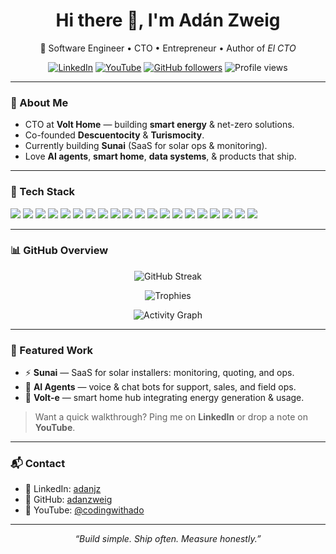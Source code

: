 <!-- Profile README for github.com/adanzweig -->
<!-- Feel free to tweak themes, hide fields, or reorder sections -->

<h1 align="center">Hi there 👋, I'm Adán Zweig</h1>
<p align="center">
  🚀 Software Engineer • CTO • Entrepreneur • Author of <i>El CTO</i>
</p>

<p align="center">
  <a href="https://linkedin.com/in/adanjz"><img alt="LinkedIn" src="https://img.shields.io/badge/LinkedIn-adanjz-blue?logo=linkedin"></a>
  <a href="https://youtube.com/@codingwithado"><img alt="YouTube" src="https://img.shields.io/badge/YouTube-@codingwithado-red?logo=youtube"></a>
  <a href="https://github.com/adanzweig"><img alt="GitHub followers" src="https://img.shields.io/github/followers/adanzweig?label=Follow&style=social"></a>
  <img alt="Profile views" src="https://komarev.com/ghpvc/?username=adanzweig&label=Visitors&color=0e75b6&style=flat">
</p>

---

### 🌟 About Me
- CTO at **Volt Home** — building **smart energy** & net-zero solutions.  
- Co-founded **Descuentocity** & **Turismocity**.  
- Currently building **Sunai** (SaaS for solar ops & monitoring).  
- Love **AI agents**, **smart home**, **data systems**, & products that ship.

---

### 🧰 Tech Stack
<p>
  <!-- Languages -->
  <img src="https://img.shields.io/badge/JavaScript-000?logo=javascript" />
  <img src="https://img.shields.io/badge/Node.js-000?logo=node.js" />
  <img src="https://img.shields.io/badge/React-000?logo=react" />
  <img src="https://img.shields.io/badge/React%20Native-000?logo=react" />
  <img src="https://img.shields.io/badge/Python-000?logo=python" />
  <img src="https://img.shields.io/badge/PHP-000?logo=php" />
  <img src="https://img.shields.io/badge/C%23-000?logo=c-sharp" />
  <!-- Data -->
  <img src="https://img.shields.io/badge/PostgreSQL-000?logo=postgresql" />
  <img src="https://img.shields.io/badge/BigQuery-000?logo=googlecloud" />
  <img src="https://img.shields.io/badge/Snowflake-000?logo=snowflake" />
  <!-- Cloud / DevOps -->
  <img src="https://img.shields.io/badge/AWS-000?logo=amazon-aws" />
  <img src="https://img.shields.io/badge/GCP-000?logo=google-cloud" />
  <img src="https://img.shields.io/badge/Docker-000?logo=docker" />
  <img src="https://img.shields.io/badge/Jenkins-000?logo=jenkins" />
  <img src="https://img.shields.io/badge/Nginx-000?logo=nginx" />
  <!-- AI -->
  <img src="https://img.shields.io/badge/OpenAI-000?logo=openai" />
  <img src="https://img.shields.io/badge/Google%20Gemini-000?logo=google" />
  <img src="https://img.shields.io/badge/Anthropic-000" />
  <img src="https://img.shields.io/badge/Hugging%20Face-000?logo=huggingface" />
  <img src="https://img.shields.io/badge/Pinecone-000" />
</p>

---

### 📊 GitHub Overview

<!-- Stats (dark/light aware) -->
<!-- <p align="center">
  <picture>
    <source 
      srcset="https://github-readme-stats.vercel.app/api?username=adanzweig&show_icons=true&hide_title=true&rank_icon=github&theme=radical&hide=issues"
      media="(prefers-color-scheme: dark)" />
    <source 
      srcset="https://github-readme-stats.vercel.app/api?username=adanzweig&show_icons=true&hide_title=true&rank_icon=github&hide=issues"
      media="(prefers-color-scheme: light), (prefers-color-scheme: no-preference)" />
    <img alt="GitHub stats" src="https://github-readme-stats.vercel.app/api?username=adanzweig&show_icons=true&hide_title=true&rank_icon=github&hide=issues" />
  </picture>
</p> -->


<!-- Streak -->
<p align="center">
  <img alt="GitHub Streak" src="https://streak-stats.demolab.com?user=adanzweig&hide_longest_streak=true&theme=dark&card_width=540" />
</p>

<!-- Trophies -->
<p align="center">
  <img alt="Trophies" src="https://github-profile-trophy.vercel.app/?username=adanzweig&theme=onedark&no-frame=true&no-bg=true&margin-w=10&row=1&column=7" />
</p>

<!-- Activity Graph -->
<p align="center">
  <img alt="Activity Graph" src="https://github-readme-activity-graph.vercel.app/graph?username=adanzweig&radius=8&height=280&area=true&hide_border=true&bg_color=0d1117&color=58a6ff&line=58a6ff&point=1f6feb" />
</p>

---

### 🧪 Featured Work
- ⚡ **Sunai** — SaaS for solar installers: monitoring, quoting, and ops.  
- 🤖 **AI Agents** — voice & chat bots for support, sales, and field ops.  
- 🏡 **Volt-e** — smart home hub integrating energy generation & usage.

> Want a quick walkthrough? Ping me on **LinkedIn** or drop a note on **YouTube**.

---

### 📬 Contact
- 💼 LinkedIn: <a href="https://linkedin.com/in/adanjz">adanjz</a>  
- 🐙 GitHub: <a href="https://github.com/adanzweig">adanzweig</a>  
- 🎥 YouTube: <a href="https://youtube.com/@codingwithado">@codingwithado</a>  

---

<p align="center">
  <i>“Build simple. Ship often. Measure honestly.”</i>
</p>
